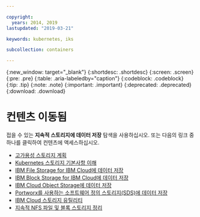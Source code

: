 ```yaml
---

copyright:
  years: 2014, 2019
lastupdated: "2019-03-21"

keywords: kubernetes, iks 

subcollection: containers

---
```


{:new_window: target="_blank"}
{:shortdesc: .shortdesc}
{:screen: .screen}
{:pre: .pre}
{:table: .aria-labeledby="caption"}
{:codeblock: .codeblock}
{:tip: .tip}
{:note: .note}
{:important: .important}
{:deprecated: .deprecated}
{:download: .download}


# 컨텐츠 이동됨
접을 수 있는 **지속적 스토리지에 데이터 저장** 탐색을 사용하십시오. 또는 다음의 링크 중 하나를 클릭하여 컨텐츠에 액세스하십시오.

- [고가용성 스토리지 계획](/docs/containers?topic=containers-storage_planning#storage_planning)
- [Kubernetes 스토리지 기본사항 이해](/docs/containers?topic=containers-kube_concepts#kube_concepts)
- [IBM File Storage for IBM Cloud에 데이터 저장](/docs/containers?topic=containers-file_storage#file_storage)
- [IBM Block Storage for IBM Cloud에 데이터 저장](/docs/containers?topic=containers-block_storage#block_storage)
- [IBM Cloud Object Storage에 데이터 저장](/docs/containers?topic=containers-object_storage#object_storage)
- [Portworx를 사용하는 소프트웨어 정의 스토리지(SDS)에 데이터 저장](/docs/containers?topic=containers-portworx#portworx)
- [IBM Cloud 스토리지 유틸리티](/docs/containers?topic=containers-utilities#utilities)
- [지속적 NFS 파일 및 블록 스토리지 정리](/docs/containers?topic=containers-cleanup#cleanup)
